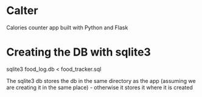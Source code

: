 # Calter
Calories counter app built with Python and Flask

# Creating the DB with sqlite3
sqlite3 food_log.db < food_tracker.sql

The sqlite3 db stores the db in the same directory as the app (assuming we are creating it in the same place) - otherwise it stores it where it is created
